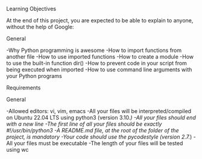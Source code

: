 Learning Objectives

At the end of this project, you are expected to be able to explain to anyone, without the help of Google:

General

-Why Python programming is awesome
-How to import functions from another file
-How to use imported functions
-How to create a module
-How to use the built-in function dir()
-How to prevent code in your script from being executed when imported
-How to use command line arguments with your Python programs

Requirements

General

-Allowed editors: vi, vim, emacs
-All your files will be interpreted/compiled on Ubuntu 22.04 LTS using python3 (version 3.10.*)
-All your files should end with a new line
-The first line of all your files should be exactly #!/usr/bin/python3
-A README.md file, at the root of the folder of the project, is mandatory
-Your code should use the pycodestyle (version 2.7.*)
-All your files must be executable
-The length of your files will be tested using wc
